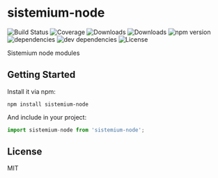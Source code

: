 # sistemium-node

![Build Status](https://img.shields.io/travis/Albertik/sistemium-node.svg)
![Coverage](https://img.shields.io/coveralls/Albertik/sistemium-node.svg)
![Downloads](https://img.shields.io/npm/dm/sistemium-node.svg)
![Downloads](https://img.shields.io/npm/dt/sistemium-node.svg)
![npm version](https://img.shields.io/npm/v/sistemium-node.svg)
![dependencies](https://img.shields.io/david/Albertik/sistemium-node.svg)
![dev dependencies](https://img.shields.io/david/dev/Albertik/sistemium-node.svg)
![License](https://img.shields.io/npm/l/sistemium-node.svg)

Sistemium node modules

## Getting Started

Install it via npm:

```shell
npm install sistemium-node
```

And include in your project:

```javascript
import sistemium-node from 'sistemium-node';
```

## License

MIT
